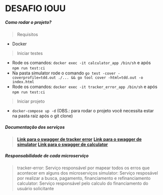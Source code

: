 # DESAFIO IOUU

##### Como rodar o projeto?

> Requisitos

* Docker

> Iniciar testes

* Rode os comandos: `docker exec -it calculator_app /bin/sh` e após `npm run test:ci`
* Na pasta simulator rode o comando `go test -cover -coverprofile=tdd.out ./... && go tool cover -html=tdd.out -o index.html`
* Rode os comandos: `docker exec -it tracker_error_app /bin/sh` e após `npm run test:ci`

> Iniciar projeto

* `docker-compose up -d` (OBS.: para rodar o projeto você necessita estar na pasta raiz após o git clone)

##### Documentação dos serviços

> [**Link para o swagger de tracker error**](http://localhost:8081/api-docs)
> [**Link para o swagger de simulator**](http://localhost:8080/api-docs)
> [**Link para o swagger de calculator**](http://localhost:8082/swagger/index.html)


##### Responsabilidade de cada microserviço

> tracker-error: Serviço responsável por mapear todos os erros que acontecer em alguns dos microserviços
> simulator: Serviço resposável por realizar a busca, pagamento, financiamento e refinanciamento
> calculator: Serviço responsável pelo calculo do financiamento do usuário solicitante